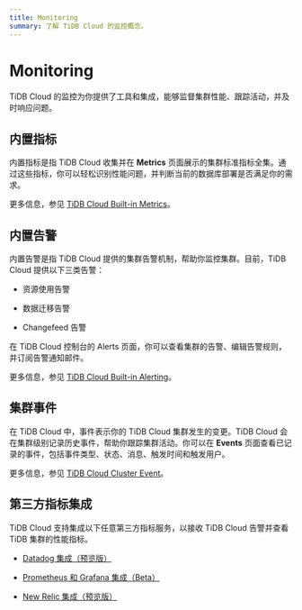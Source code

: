 ```yaml
---
title: Monitoring
summary: 了解 TiDB Cloud 的监控概念。
---
```


# Monitoring

TiDB Cloud 的监控为你提供了工具和集成，能够监督集群性能、跟踪活动，并及时响应问题。

## 内置指标

内置指标是指 TiDB Cloud 收集并在 **Metrics** 页面展示的集群标准指标全集。通过这些指标，你可以轻松识别性能问题，并判断当前的数据库部署是否满足你的需求。

更多信息，参见 [TiDB Cloud Built-in Metrics](/tidb-cloud/built-in-monitoring.md)。

## 内置告警

内置告警是指 TiDB Cloud 提供的集群告警机制，帮助你监控集群。目前，TiDB Cloud 提供以下三类告警：

- 资源使用告警

- 数据迁移告警

- Changefeed 告警

在 TiDB Cloud 控制台的 Alerts 页面，你可以查看集群的告警、编辑告警规则，并订阅告警通知邮件。

更多信息，参见 [TiDB Cloud Built-in Alerting](/tidb-cloud/monitor-built-in-alerting.md)。

## 集群事件

在 TiDB Cloud 中，事件表示你的 TiDB Cloud 集群发生的变更。TiDB Cloud 会在集群级别记录历史事件，帮助你跟踪集群活动。你可以在 **Events** 页面查看已记录的事件，包括事件类型、状态、消息、触发时间和触发用户。

更多信息，参见 [TiDB Cloud Cluster Event](/tidb-cloud/tidb-cloud-events.md)。

## 第三方指标集成

TiDB Cloud 支持集成以下任意第三方指标服务，以接收 TiDB Cloud 告警并查看 TiDB 集群的性能指标。

- [Datadog 集成（预览版）](/tidb-cloud/monitor-datadog-integration.md)

- [Prometheus 和 Grafana 集成（Beta）](/tidb-cloud/monitor-prometheus-and-grafana-integration.md)

- [New Relic 集成（预览版）](/tidb-cloud/monitor-new-relic-integration.md)